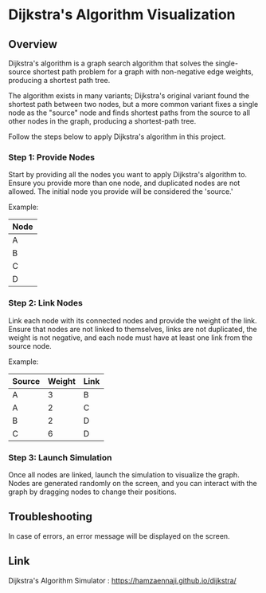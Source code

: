 # Dijkstra's Algorithm Visualization

## Overview

Dijkstra's algorithm is a graph search algorithm that solves the single-source shortest path problem for a graph with non-negative edge weights, producing a shortest path tree.

The algorithm exists in many variants; Dijkstra's original variant found the shortest path between two nodes, but a more common variant fixes a single node as the "source" node and finds shortest paths from the source to all other nodes in the graph, producing a shortest-path tree.

Follow the steps below to apply Dijkstra's algorithm in this project.

### Step 1: Provide Nodes

Start by providing all the nodes you want to apply Dijkstra's algorithm to. Ensure you provide more than one node, and duplicated nodes are not allowed. The initial node you provide will be considered the 'source.'


Example:

| Node |
|------|
| A    |
| B    |
| C    |
| D    |

### Step 2: Link Nodes

Link each node with its connected nodes and provide the weight of the link. Ensure that nodes are not linked to themselves, links are not duplicated, the weight is not negative, and each node must have at least one link from the source node.

Example:

| Source | Weight | Link |
|--------|--------|------|
| A      | 3      | B    |
| A      | 2      | C    |
| B      | 2      | D    |
| C      | 6      | D    |

### Step 3: Launch Simulation

Once all nodes are linked, launch the simulation to visualize the graph. Nodes are generated randomly on the screen, and you can interact with the graph by dragging nodes to change their positions.

## Troubleshooting

In case of errors, an error message will be displayed on the screen.

## Link

Dijkstra's Algorithm Simulator : https://hamzaennaji.github.io/dijkstra/